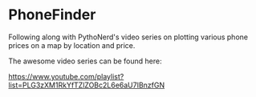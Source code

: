 # PhoneFinder
Following along with PythoNerd's video series on plotting various phone prices
on a map by location and price.  

The awesome video series can be found here: 

https://www.youtube.com/playlist?list=PLG3zXM1RkYfTZlZOBc2L6e6aU7IBnzfGN